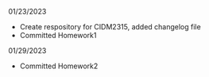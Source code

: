 01/23/2023
- Create respository for CIDM2315, added changelog file
- Committed Homework1 

01/29/2023
- Committed Homework2

